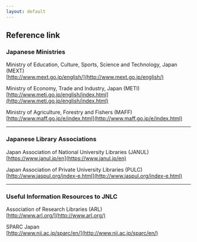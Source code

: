 ```yaml
---
layout: default
---
```


<title>Reference link | Japan National Research Institutes Library Consortium</title>

## Reference link

### Japanese Ministries
Ministry of Education, Culture, Sports, Science and Technology, Japan (MEXT)  
[http://www.mext.go.jp/english/](http://www.mext.go.jp/english/)

Ministry of Economy, Trade and Industry, Japan (METI)  
[http://www.meti.go.jp/english/index.html](http://www.meti.go.jp/english/index.html)

Ministry of Agriculture, Forestry and Fishers (MAFF)  
[http://www.maff.go.jp/e/index.html](http://www.maff.go.jp/e/index.html)

---
### Japanese Library Associations

Japan Association of National University Libraries (JANUL)  
[https://www.janul.jp/en](https://www.janul.jp/en)

Japan Association of Private University Libraries (PULC)  
[http://www.jaspul.org/index-e.html](http://www.jaspul.org/index-e.html)

---

### Useful Information Resources to JNLC

Association of Research Libraries (ARL)  
[http://www.arl.org/](http://www.arl.org/)

SPARC Japan  
[http://www.nii.ac.jp/sparc/en/](http://www.nii.ac.jp/sparc/en/)
